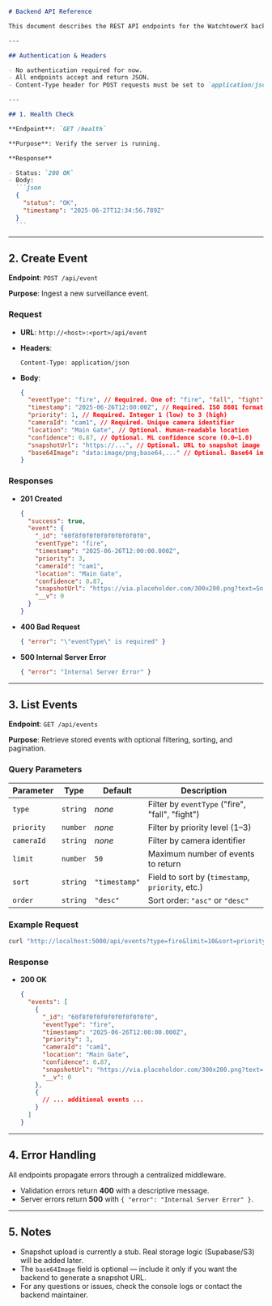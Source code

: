 ````markdown
# Backend API Reference

This document describes the REST API endpoints for the WatchtowerX backend service.

---

## Authentication & Headers

- No authentication required for now.
- All endpoints accept and return JSON.
- Content-Type header for POST requests must be set to `application/json`.

---

## 1. Health Check

**Endpoint**: `GET /health`

**Purpose**: Verify the server is running.

**Response**

- Status: `200 OK`
- Body:
  ```json
  {
    "status": "OK",
    "timestamp": "2025-06-27T12:34:56.789Z"
  }
  ```
````

---

## 2. Create Event

**Endpoint**: `POST /api/event`

**Purpose**: Ingest a new surveillance event.

### Request

- **URL**: `http://<host>:<port>/api/event`
- **Headers**:

  ```
  Content-Type: application/json
  ```

- **Body**:

  ```json
  {
    "eventType": "fire", // Required. One of: "fire", "fall", "fight"
    "timestamp": "2025-06-26T12:00:00Z", // Required. ISO 8601 format
    "priority": 1, // Required. Integer 1 (low) to 3 (high)
    "cameraId": "cam1", // Required. Unique camera identifier
    "location": "Main Gate", // Optional. Human-readable location
    "confidence": 0.87, // Optional. ML confidence score (0.0–1.0)
    "snapshotUrl": "https://...", // Optional. URL to snapshot image
    "base64Image": "data:image/png;base64,..." // Optional. Base64 image; stub upload
  }
  ```

### Responses

- **201 Created**

  ```json
  {
    "success": true,
    "event": {
      "_id": "60f8f0f0f0f0f0f0f0f0f0",
      "eventType": "fire",
      "timestamp": "2025-06-26T12:00:00.000Z",
      "priority": 3,
      "cameraId": "cam1",
      "location": "Main Gate",
      "confidence": 0.87,
      "snapshotUrl": "https://via.placeholder.com/300x200.png?text=Snapshot",
      "__v": 0
    }
  }
  ```

- **400 Bad Request**

  ```json
  { "error": "\"eventType\" is required" }
  ```

- **500 Internal Server Error**

  ```json
  { "error": "Internal Server Error" }
  ```

---

## 3. List Events

**Endpoint**: `GET /api/events`

**Purpose**: Retrieve stored events with optional filtering, sorting, and pagination.

### Query Parameters

| Parameter  | Type     | Default       | Description                                      |
| ---------- | -------- | ------------- | ------------------------------------------------ |
| `type`     | `string` | _none_        | Filter by `eventType` ("fire", "fall", "fight")  |
| `priority` | `number` | _none_        | Filter by priority level (1–3)                   |
| `cameraId` | `string` | _none_        | Filter by camera identifier                      |
| `limit`    | `number` | `50`          | Maximum number of events to return               |
| `sort`     | `string` | `"timestamp"` | Field to sort by (`timestamp`, `priority`, etc.) |
| `order`    | `string` | `"desc"`      | Sort order: `"asc"` or `"desc"`                  |

### Example Request

```bash
curl "http://localhost:5000/api/events?type=fire&limit=10&sort=priority&order=asc"
```

### Response

- **200 OK**

  ```json
  {
    "events": [
      {
        "_id": "60f8f0f0f0f0f0f0f0f0f0",
        "eventType": "fire",
        "timestamp": "2025-06-26T12:00:00.000Z",
        "priority": 3,
        "cameraId": "cam1",
        "location": "Main Gate",
        "confidence": 0.87,
        "snapshotUrl": "https://via.placeholder.com/300x200.png?text=Snapshot",
        "__v": 0
      },
      {
        // ... additional events ...
      }
    ]
  }
  ```

---

## 4. Error Handling

All endpoints propagate errors through a centralized middleware.

- Validation errors return **400** with a descriptive message.
- Server errors return **500** with `{ "error": "Internal Server Error" }`.

---

## 5. Notes

- Snapshot upload is currently a stub. Real storage logic (Supabase/S3) will be added later.
- The `base64Image` field is optional — include it only if you want the backend to generate a snapshot URL.
- For any questions or issues, check the console logs or contact the backend maintainer.

```

```
